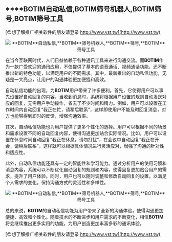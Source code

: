 ## ****BOTIM**自动私信,**BOTIM**筛号机器人,**BOTIM**筛号,**BOTIM**筛号工具**

[😍想了解推广相关软件的朋友请登录 http://www.vst.tw](http://www.vst.tw)

 <center><img src="https://vst.tw/MP4/tuiguang/png/7.png" alt="**BOTIM**自动私信,**BOTIM**筛号机器人,**BOTIM**筛号,**BOTIM**筛号工具"></center>

在当今互联网时代，人们日益依赖于各种通讯工具来进行沟通交流。而**BOTIM**作为一款广受欢迎的通讯应用，不仅提供了基本的语音通话、视频通话功能，还不断推出新的特色功能，以满足用户的不同需求。其中，最新推出的自动私信功能，无疑是一大亮点，让用户的沟通体验更加便捷和高效。

自动私信功能的出现，为**BOTIM**用户带来了许多便利。首先，它使得用户可以事先设置好自动回复的内容，当收到消息时，系统将根据用户设置的规则自动发送对应的回复，无需用户手动操作，省去了不少时间和精力。例如，用户可以设置在工作时间内自动回复“我正在忙，请稍后联系”，这样即使用户不能及时回复消息，对方也能够得到即时的反馈，增强沟通效率。

其次，自动私信功能也为用户提供了更多个性化的选择。用户可以根据不同的场景和需求设置不同的自动回复内容，使得沟通更加贴合实际情况。比如，用户可以设置在休息时间自动回复“我正在休息，请勿打扰”，在会议中自动回复“我正在开会，请稍后联系”，这样就可以根据具体情况进行灵活应对，增强了沟通的针对性和适应性。

此外，自动私信功能还具有一定的智能性和学习能力。通过分析用户的使用习惯和消息内容，系统可以不断优化自动回复的规则和内容，使得回复更加贴合用户的需求，提升了用户体验。同时，用户也可以随时调整和修改自动回复的设置，以满足个人需求的变化，保持沟通方式的灵活性和多样性。

 <center><img src="https://vst.tw/MP4/tuiguang/png/0.png" alt="**BOTIM**自动私信,**BOTIM**筛号机器人,**BOTIM**筛号,**BOTIM**筛号工具"></center>

总的来说，**BOTIM**的自动私信功能为用户带来了全新的沟通体验，使得沟通更加便捷、高效和个性化。随着技术的不断进步和用户需求的不断变化，相信**BOTIM**将会继续推出更多实用的功能，为用户创造更加丰富多彩的通讯体验。

[😍想了解推广相关软件的朋友请登录 http://www.vst.tw](http://www.vst.tw)



